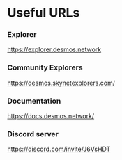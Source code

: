 # Useful URLs

### Explorer
https://explorer.desmos.network

### Community Explorers

https://desmos.skynetexplorers.com/

### Documentation
https://docs.desmos.network/

### Discord server
https://discord.com/invite/J6VsHDT
